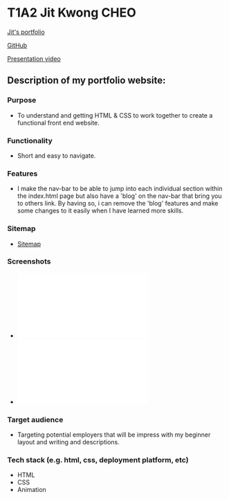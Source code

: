 
# T1A2 Jit Kwong CHEO


[Jit's portfolio](https://jitcportfolio.netlify.app/index.html)

[GitHub](https://github.com/JitCHEO)

[Presentation video]()


## Description of my portfolio website: 
### Purpose
- To understand and getting HTML & CSS to work together to create a functional front end website.

### Functionality 
- Short and easy to navigate.

### Features
- I make the nav-bar to be able to jump into each individual section within the index.html page but also have a 'blog' on the nav-bar that bring you to others link. By having so, i can remove the 'blog' features and make some changes to it easily when I have learned more skills.

### Sitemap
- [Sitemap](../Sitemap.png)

### Screenshots
- ![Wireframe portfolio](../Wireframe%20portfolio.pdf)
- ![Wireframe blogs](../Wireframe%20blogs.pdf)

### Target audience
- Targeting potential employers that will be impress with my beginner layout and writing and descriptions.

### Tech stack (e.g. html, css, deployment platform, etc)
- HTML
- CSS
- Animation

